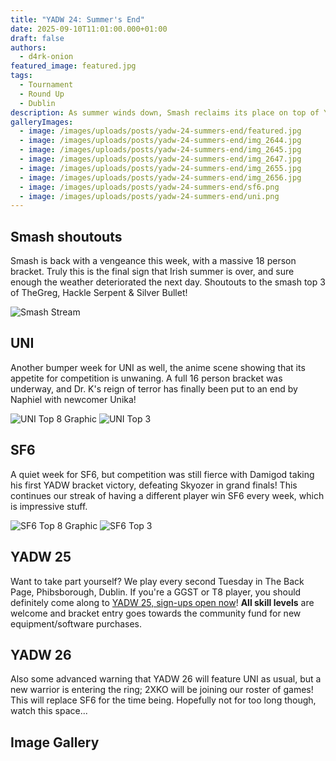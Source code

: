 ```yaml
---
title: "YADW 24: Summer's End"
date: 2025-09-10T11:01:00.000+01:00
draft: false
authors:
  - d4rk-onion
featured_image: featured.jpg
tags:
  - Tournament
  - Round Up
  - Dublin
description: As summer winds down, Smash reclaims its place on top of YADW
galleryImages:
  - image: /images/uploads/posts/yadw-24-summers-end/featured.jpg
  - image: /images/uploads/posts/yadw-24-summers-end/img_2644.jpg
  - image: /images/uploads/posts/yadw-24-summers-end/img_2645.jpg
  - image: /images/uploads/posts/yadw-24-summers-end/img_2647.jpg
  - image: /images/uploads/posts/yadw-24-summers-end/img_2655.jpg
  - image: /images/uploads/posts/yadw-24-summers-end/img_2656.jpg
  - image: /images/uploads/posts/yadw-24-summers-end/sf6.png
  - image: /images/uploads/posts/yadw-24-summers-end/uni.png
---
```

## Smash shoutouts
Smash is back with a vengeance this week, with a massive 18 person bracket. Truly this is the final sign that Irish summer is over, and sure enough the weather deteriorated the next day. Shoutouts to the smash top 3 of TheGreg, Hackle Serpent & Silver Bullet!

![Smash Stream](/images/uploads/posts/yadw-24-summers-end/img_2645.jpg)

## UNI

Another bumper week for UNI as well, the anime scene showing that its appetite for competition is unwaning. A full 16 person bracket was underway, and Dr. K's reign of terror has finally been put to an end by Naphiel with newcomer Unika!

![UNI Top 8 Graphic](/images/uploads/posts/yadw-24-summers-end/uni.png)
![UNI Top 3](/images/uploads/posts/yadw-24-summers-end/img_2656.jpg)


## SF6

A quiet week for SF6, but competition was still fierce with Damigod taking his first YADW bracket victory, defeating Skyozer in grand finals! This continues our streak of having a different player win SF6 every week, which is impressive stuff.

![SF6 Top 8 Graphic](/images/uploads/posts/yadw-24-summers-end/sf6.png)
![SF6 Top 3](/images/uploads/posts/yadw-24-summers-end/img_2655.jpg)

## YADW 25

Want to take part yourself? We play every second Tuesday in The Back Page, Phibsborough, Dublin. If you're a GGST or T8 player, you should definitely come along to [YADW 25, sign-ups open now](https://start.gg/yadw)! **All skill levels** are welcome and bracket entry goes towards the community fund for new equipment/software purchases.

## YADW 26

Also some advanced warning that YADW 26 will feature UNI as usual, but a new warrior is entering the ring; 2XKO will be joining our roster of games! This will replace SF6 for the time being. Hopefully not for too long though, watch this space...

## Image Gallery
